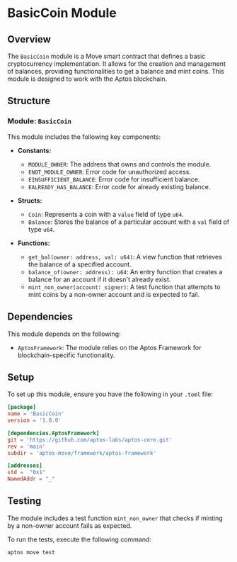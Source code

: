# BasicCoin Module

## Overview

The `BasicCoin` module is a Move smart contract that defines a basic cryptocurrency implementation. It allows for the creation and management of balances, providing functionalities to get a balance and mint coins. This module is designed to work with the Aptos blockchain.

## Structure

### Module: `BasicCoin`

This module includes the following key components:

- **Constants:**
  - `MODULE_OWNER`: The address that owns and controls the module.
  - `ENOT_MODULE_OWNER`: Error code for unauthorized access.
  - `EINSUFFICIENT_BALANCE`: Error code for insufficient balance.
  - `EALREADY_HAS_BALANCE`: Error code for already existing balance.

- **Structs:**
  - `Coin`: Represents a coin with a `value` field of type `u64`.
  - `Balance`: Stores the balance of a particular account with a `val` field of type `u64`.

- **Functions:**
  - `get_bal(owner: address, val: u64)`: A view function that retrieves the balance of a specified account.
  - `balance_of(owner: address): u64`: An entry function that creates a balance for an account if it doesn't already exist.
  - `mint_non_owner(account: signer)`: A test function that attempts to mint coins by a non-owner account and is expected to fail.

## Dependencies

This module depends on the following:

- `AptosFramework`: The module relies on the Aptos Framework for blockchain-specific functionality.

## Setup

To set up this module, ensure you have the following in your `.toml` file:

```toml
[package]
name = 'BasicCoin'
version = '1.0.0'

[dependencies.AptosFramework]
git = 'https://github.com/aptos-labs/aptos-core.git'
rev = 'main'
subdir = 'aptos-move/framework/aptos-framework'

[addresses]
std =  "0x1"
NamedAddr = "_"
```

## Testing

The module includes a test function `mint_non_owner` that checks if minting by a non-owner account fails as expected.

To run the tests, execute the following command:

```bash
aptos move test
```
